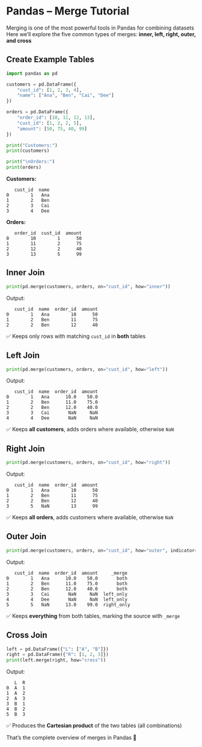 # Pandas – Merge Tutorial

Merging is one of the most powerful tools in Pandas for combining datasets  
Here we’ll explore the five common types of merges: **inner, left, right, outer, and cross**

## Create Example Tables

```python
import pandas as pd

customers = pd.DataFrame({
    "cust_id": [1, 2, 3, 4],
    "name": ["Ana", "Ben", "Cai", "Dee"]
})

orders = pd.DataFrame({
    "order_id": [10, 11, 12, 13],
    "cust_id": [1, 2, 2, 5],
    "amount": [50, 75, 40, 99]
})

print("Customers:")
print(customers)

print("\nOrders:")
print(orders)
```

**Customers:**

```
   cust_id  name
0        1   Ana
1        2   Ben
2        3   Cai
3        4   Dee
```

**Orders:**

```
   order_id  cust_id  amount
0        10        1      50
1        11        2      75
2        12        2      40
3        13        5      99
```

## Inner Join

```python
print(pd.merge(customers, orders, on="cust_id", how="inner"))
```

Output:

```
   cust_id  name  order_id  amount
0        1   Ana        10      50
1        2   Ben        11      75
2        2   Ben        12      40
```

✅ Keeps only rows with matching `cust_id` in **both** tables

## Left Join

```python
print(pd.merge(customers, orders, on="cust_id", how="left"))
```

Output:

```
   cust_id  name  order_id  amount
0        1   Ana      10.0    50.0
1        2   Ben      11.0    75.0
2        2   Ben      12.0    40.0
3        3   Cai       NaN     NaN
4        4   Dee       NaN     NaN
```

✅ Keeps **all customers**, adds orders where available, otherwise `NaN`

## Right Join

```python
print(pd.merge(customers, orders, on="cust_id", how="right"))
```

Output:

```
   cust_id  name  order_id  amount
0        1   Ana        10      50
1        2   Ben        11      75
2        2   Ben        12      40
3        5   NaN        13      99
```

✅ Keeps **all orders**, adds customers where available, otherwise `NaN`

## Outer Join

```python
print(pd.merge(customers, orders, on="cust_id", how="outer", indicator=True))
```

Output:

```
   cust_id  name  order_id  amount     _merge
0        1   Ana      10.0    50.0       both
1        2   Ben      11.0    75.0       both
2        2   Ben      12.0    40.0       both
3        3   Cai       NaN     NaN  left_only
4        4   Dee       NaN     NaN  left_only
5        5   NaN      13.0    99.0  right_only
```

✅ Keeps **everything** from both tables, marking the source with `_merge`

## Cross Join

```python
left = pd.DataFrame({"L": ["A", "B"]})
right = pd.DataFrame({"R": [1, 2, 3]})
print(left.merge(right, how="cross"))
```

Output:

```
   L  R
0  A  1
1  A  2
2  A  3
3  B  1
4  B  2
5  B  3
```

✅ Produces the **Cartesian product** of the two tables (all combinations)

That’s the complete overview of merges in Pandas 🐼
